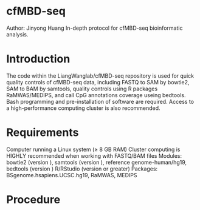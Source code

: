# cfMBD-seq
Author: Jinyong Huang
In-depth protocol for cfMBD-seq bioinformatic analysis.

# Introduction
The code within the LiangWanglab/cfMBD-seq repository is used for quick quality controls of cfMBD-seq data, including FASTQ to SAM by bowtie2, SAM to BAM by samtools, quality controls using R packages RaMWAS/MEDIPS,  and call CpG annotations coverage useing bedtools. Bash programming and pre-installation of software are required. Access to a high-performance computing cluster is also recommended. 

# Requirements
Computer running a Linux system (≥ 8 GB RAM) Cluster computing is HIGHLY recommended when working with FASTQ/BAM files
Modules: bowtie2 (version ), samtools (version ), reference genome-human/hg19, bedtools (version )
R/RStudio (version  or greater)
Packages: BSgenome.hsapiens.UCSC.hg19, RaMWAS, MEDIPS

# Procedure
